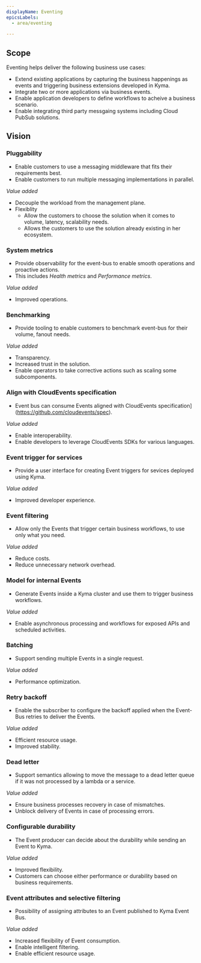 ```yaml
---
displayName: Eventing
epicsLabels:
  - area/eventing
  
---
```


## Scope

Eventing helps deliver the following business use cases:

* Extend existing applications by capturing the business happenings as events and triggering business extensions developed in Kyma.
* Integrate two or more applications via business events.
* Enable application developers to define workflows to acheive a business scenario.
* Enable integrating third party messgaing systems including Cloud PubSub solutions.

## Vision

### Pluggability
* Enable customers to use a messaging middleware that fits their requirements best.
* Enable customers to run multiple messaging implementations in parallel.

_Value added_
* Decouple the workload from the management plane.
* Flexiblity
  * Allow the customers to choose the solution when it comes to volume, latency, scalability needs.
  * Allows the customers to use the solution already existing in her ecosystem.

### System metrics
* Provide observability for the event-bus to enable smooth operations and proactive actions.
* This includes _Health metrics_ and _Performance metrics_.

_Value added_
* Improved operations.

### Benchmarking
* Provide tooling to enable customers to benchmark event-bus for their volume, fanout needs.

_Value added_
* Transparency.
* Increased trust in the solution.
* Enable operators to take corrective actions such as scaling some subcomponents.

### Align with CloudEvents specification
* Event bus can consume Events aligned with CloudEvents specification](https://github.com/cloudevents/spec).

_Value added_
* Enable interoperability.
* Enable developers to leverage CloudEvents SDKs for various languages.

### Event trigger for services
* Provide a user interface for creating Event triggers for sevices deployed using Kyma.

_Value added_
* Improved developer experience.

### Event filtering
* Allow only the Events that trigger certain business workflows, to use only what you need.

_Value added_
* Reduce costs.
* Reduce unnecessary network overhead.

### Model for internal Events
* Generate Events inside a Kyma cluster and use them to trigger business workflows. 

_Value added_
* Enable asynchronous processing and workflows for exposed APIs and scheduled activities.

### Batching
* Support sending multiple Events in a single request.

_Value added_
* Performance optimization.

### Retry backoff
* Enable the subscriber to configure the backoff applied when the Event-Bus retries to deliver the Events.

_Value added_
* Efficient resource usage.
* Improved stability.

### Dead letter
* Support semantics allowing to move the message to a dead letter queue if it was not processed by a lambda or a service.

_Value added_
* Ensure business processes recovery in case of mismatches.
* Unblock delivery of Events in case of processing errors.

### Configurable durability
* The Event producer can decide about the durability while sending an Event to Kyma.

_Value added_
* Improved flexibility.
* Customers can choose either performance or durability based on business requirements.

### Event attributes and selective filtering

* Possibility of assigning attributes to an Event published to Kyma Event Bus.

_Value added_
* Increased flexibility of Event consumption.
* Enable intelligent filtering.
* Enable efficient resource usage.
